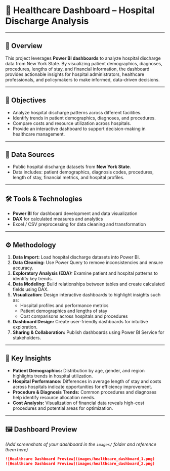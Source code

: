 # 🏥 Healthcare Dashboard – Hospital Discharge Analysis

---

## 📌 Overview  
This project leverages **Power BI dashboards** to analyze hospital discharge data from New York State. By visualizing patient demographics, diagnoses, procedures, lengths of stay, and financial information, the dashboard provides actionable insights for hospital administrators, healthcare professionals, and policymakers to make informed, data-driven decisions.

---

## 🎯 Objectives  
- Analyze hospital discharge patterns across different facilities.  
- Identify trends in patient demographics, diagnoses, and procedures.  
- Compare costs and resource utilization across hospitals.  
- Provide an interactive dashboard to support decision-making in healthcare management.  

---

## 📂 Data Sources  
- Public hospital discharge datasets from **New York State**.  
- Data includes: patient demographics, diagnosis codes, procedures, length of stay, financial metrics, and hospital profiles.

---

## 🛠 Tools & Technologies  
- **Power BI** for dashboard development and data visualization  
- **DAX** for calculated measures and analytics  
- Excel / CSV preprocessing for data cleaning and transformation  

---

## ⚙️ Methodology  
1. **Data Import:** Load hospital discharge datasets into Power BI.  
2. **Data Cleaning:** Use Power Query to remove inconsistencies and ensure accuracy.  
3. **Exploratory Analysis (EDA):** Examine patient and hospital patterns to identify key trends.  
4. **Data Modeling:** Build relationships between tables and create calculated fields using DAX.  
5. **Visualization:** Design interactive dashboards to highlight insights such as:  
   - Hospital profiles and performance metrics  
   - Patient demographics and lengths of stay  
   - Cost comparisons across hospitals and procedures  
6. **Dashboard Design:** Create user-friendly dashboards for intuitive exploration.  
7. **Sharing & Collaboration:** Publish dashboards using Power BI Service for stakeholders.

---

## 🔑 Key Insights  
- **Patient Demographics:** Distribution by age, gender, and region highlights trends in hospital utilization.  
- **Hospital Performance:** Differences in average length of stay and costs across hospitals indicate opportunities for efficiency improvement.  
- **Procedure & Diagnosis Trends:** Common procedures and diagnoses help identify resource allocation needs.  
- **Cost Analysis:** Visualization of financial data reveals high-cost procedures and potential areas for optimization.

---

## 🖼 Dashboard Preview  
*(Add screenshots of your dashboard in the `images/` folder and reference them here)*  
```md
![Healthcare Dashboard Preview](images/healthcare_dashboard_1.png)
![Healthcare Dashboard Preview](images/healthcare_dashboard_2.png)
